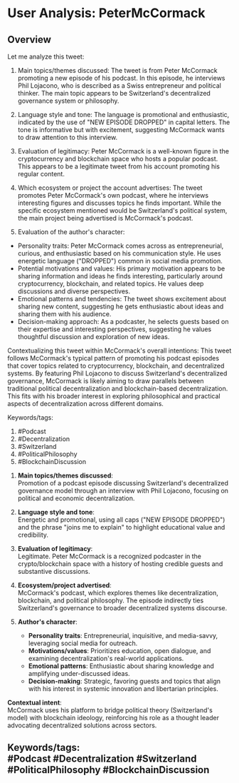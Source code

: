 # User Analysis: PeterMcCormack

## Overview

<think>
Let me analyze this tweet:

1. Main topics/themes discussed:
The tweet is from Peter McCormack promoting a new episode of his podcast. In this episode, he interviews Phil Lojacono, who is described as a Swiss entrepreneur and political thinker. The main topic appears to be Switzerland's decentralized governance system or philosophy.

2. Language style and tone:
The language is promotional and enthusiastic, indicated by the use of "NEW EPISODE DROPPED" in capital letters. The tone is informative but with excitement, suggesting McCormack wants to draw attention to this interview.

3. Evaluation of legitimacy:
Peter McCormack is a well-known figure in the cryptocurrency and blockchain space who hosts a popular podcast. This appears to be a legitimate tweet from his account promoting his regular content.

4. Which ecosystem or project the account advertises:
The tweet promotes Peter McCormack's own podcast, where he interviews interesting figures and discusses topics he finds important. While the specific ecosystem mentioned would be Switzerland's political system, the main project being advertised is McCormack's podcast.

5. Evaluation of the author's character:
- Personality traits: Peter McCormack comes across as entrepreneurial, curious, and enthusiastic based on his communication style. He uses energetic language ("DROPPED") common in social media promotion.
- Potential motivations and values: His primary motivation appears to be sharing information and ideas he finds interesting, particularly around cryptocurrency, blockchain, and related topics. He values deep discussions and diverse perspectives.
- Emotional patterns and tendencies: The tweet shows excitement about sharing new content, suggesting he gets enthusiastic about ideas and sharing them with his audience.
- Decision-making approach: As a podcaster, he selects guests based on their expertise and interesting perspectives, suggesting he values thoughtful discussion and exploration of new ideas.

Contextualizing this tweet within McCormack's overall intentions:
This tweet follows McCormack's typical pattern of promoting his podcast episodes that cover topics related to cryptocurrency, blockchain, and decentralized systems. By featuring Phil Lojacono to discuss Switzerland's decentralized governance, McCormack is likely aiming to draw parallels between traditional political decentralization and blockchain-based decentralization. This fits with his broader interest in exploring philosophical and practical aspects of decentralization across different domains.

Keywords/tags:
1. #Podcast
2. #Decentralization
3. #Switzerland
4. #PoliticalPhilosophy
5. #BlockchainDiscussion
</think>

1. **Main topics/themes discussed**:  
   Promotion of a podcast episode discussing Switzerland's decentralized governance model through an interview with Phil Lojacono, focusing on political and economic decentralization.

2. **Language style and tone**:  
   Energetic and promotional, using all caps ("NEW EPISODE DROPPED") and the phrase "joins me to explain" to highlight educational value and credibility.

3. **Evaluation of legitimacy**:  
   Legitimate. Peter McCormack is a recognized podcaster in the crypto/blockchain space with a history of hosting credible guests and substantive discussions.

4. **Ecosystem/project advertised**:  
   McCormack's podcast, which explores themes like decentralization, blockchain, and political philosophy. The episode indirectly ties Switzerland's governance to broader decentralized systems discourse.

5. **Author's character**:  
   - **Personality traits**: Entrepreneurial, inquisitive, and media-savvy, leveraging social media for outreach.  
   - **Motivations/values**: Prioritizes education, open dialogue, and examining decentralization's real-world applications.  
   - **Emotional patterns**: Enthusiastic about sharing knowledge and amplifying under-discussed ideas.  
   - **Decision-making**: Strategic, favoring guests and topics that align with his interest in systemic innovation and libertarian principles.

**Contextual intent**:  
McCormack uses his platform to bridge political theory (Switzerland's model) with blockchain ideology, reinforcing his role as a thought leader advocating decentralized solutions across sectors.

**Keywords/tags**:  
#Podcast #Decentralization #Switzerland #PoliticalPhilosophy #BlockchainDiscussion
---
